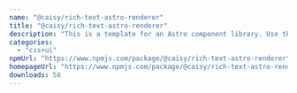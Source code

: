 ```yaml
---
name: "@caisy/rich-text-astro-renderer"
title: "@caisy/rich-text-astro-renderer"
description: "This is a template for an Astro component library. Use this template for writing components to use in multiple projects or publish to NPM."
categories:
  - "css+ui"
npmUrl: "https://www.npmjs.com/package/@caisy/rich-text-astro-renderer"
homepageUrl: "https://www.npmjs.com/package/@caisy/rich-text-astro-renderer"
downloads: 58
---
```

